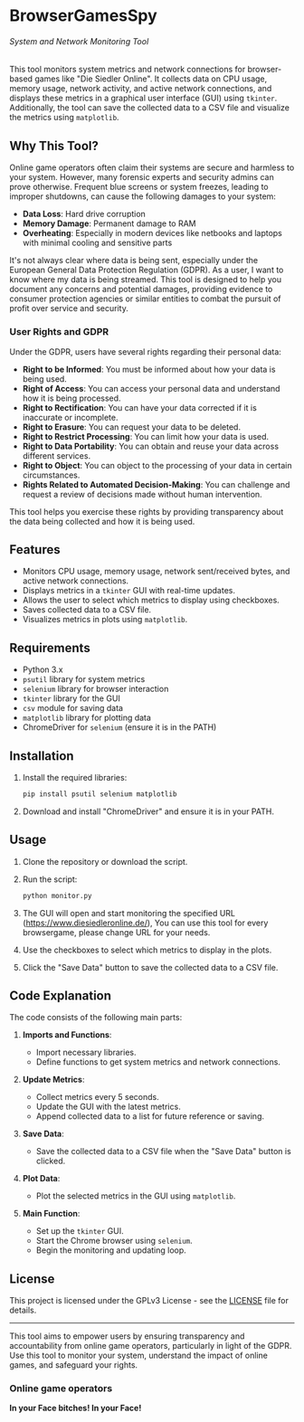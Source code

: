 
# BrowserGamesSpy 
###### System and Network Monitoring Tool

This tool monitors system metrics and network connections for browser-based games like "Die Siedler Online". It collects data on CPU usage, memory usage, network activity, and active network connections, and displays these metrics in a graphical user interface (GUI) using `tkinter`. Additionally, the tool can save the collected data to a CSV file and visualize the metrics using `matplotlib`.

## Why This Tool?
Online game operators often claim their systems are secure and harmless to your system. However, many forensic experts and security admins can prove otherwise. Frequent blue screens or system freezes, leading to improper shutdowns, can cause the following damages to your system:

- **Data Loss**: Hard drive corruption
- **Memory Damage**: Permanent damage to RAM
- **Overheating**: Especially in modern devices like netbooks and laptops with minimal cooling and sensitive parts

It's not always clear where data is being sent, especially under the European General Data Protection Regulation (GDPR). As a user, I want to know where my data is being streamed. This tool is designed to help you document any concerns and potential damages, providing evidence to consumer protection agencies or similar entities to combat the pursuit of profit over service and security.

### User Rights and GDPR
Under the GDPR, users have several rights regarding their personal data:
- **Right to be Informed**: You must be informed about how your data is being used.
- **Right of Access**: You can access your personal data and understand how it is being processed.
- **Right to Rectification**: You can have your data corrected if it is inaccurate or incomplete.
- **Right to Erasure**: You can request your data to be deleted.
- **Right to Restrict Processing**: You can limit how your data is used.
- **Right to Data Portability**: You can obtain and reuse your data across different services.
- **Right to Object**: You can object to the processing of your data in certain circumstances.
- **Rights Related to Automated Decision-Making**: You can challenge and request a review of decisions made without human intervention.

This tool helps you exercise these rights by providing transparency about the data being collected and how it is being used.

## Features
- Monitors CPU usage, memory usage, network sent/received bytes, and active network connections.
- Displays metrics in a `tkinter` GUI with real-time updates.
- Allows the user to select which metrics to display using checkboxes.
- Saves collected data to a CSV file.
- Visualizes metrics in plots using `matplotlib`.

## Requirements
- Python 3.x
- `psutil` library for system metrics
- `selenium` library for browser interaction
- `tkinter` library for the GUI
- `csv` module for saving data
- `matplotlib` library for plotting data
- ChromeDriver for `selenium` (ensure it is in the PATH)

## Installation
1. Install the required libraries:
    ```bash
    pip install psutil selenium matplotlib
    ```

2. Download and install "ChromeDriver" and ensure it is in your PATH.

## Usage
1. Clone the repository or download the script.
2. Run the script:
    ```bash
    python monitor.py
    ```

3. The GUI will open and start monitoring the specified URL (https://www.diesiedleronline.de/), You can use this tool for every browsergame, please change URL for your needs.

4. Use the checkboxes to select which metrics to display in the plots.

5. Click the "Save Data" button to save the collected data to a CSV file.

## Code Explanation
The code consists of the following main parts:

1. **Imports and Functions**:
    - Import necessary libraries.
    - Define functions to get system metrics and network connections.

2. **Update Metrics**:
    - Collect metrics every 5 seconds.
    - Update the GUI with the latest metrics.
    - Append collected data to a list for future reference or saving.

3. **Save Data**:
    - Save the collected data to a CSV file when the "Save Data" button is clicked.

4. **Plot Data**:
    - Plot the selected metrics in the GUI using `matplotlib`.

5. **Main Function**:
    - Set up the `tkinter` GUI.
    - Start the Chrome browser using `selenium`.
    - Begin the monitoring and updating loop.

## License
This project is licensed under the GPLv3 License - see the [LICENSE](LICENSE) file for details.

---

This tool aims to empower users by ensuring transparency and accountability from online game operators, particularly in light of the GDPR. Use this tool to monitor your system, understand the impact of online games, and safeguard your rights.

### Online game operators
**In your Face bitches! In your Face!**
